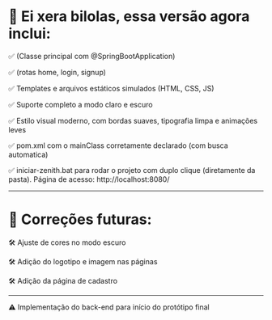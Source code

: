 # 🎯 Ei xera bilolas, essa versão agora inclui:

✅ (Classe principal com @SpringBootApplication)

✅ (rotas home, login, signup)

✅ Templates e arquivos estáticos simulados (HTML, CSS, JS)

✅ Suporte completo a modo claro e escuro

✅ Estilo visual moderno, com bordas suaves, tipografia limpa e animações leves

✅ pom.xml com o mainClass corretamente declarado (com busca automatica)

✅ iniciar-zenith.bat para rodar o projeto com duplo clique (diretamente da pasta). Página de acesso: http://localhost:8080/

---

# 🚀 Correções futuras:

🛠️ Ajuste de cores no modo escuro

🛠️ Adição do logotipo e imagem nas páginas

🛠️ Adição da página de cadastro

---

⚠️ Implementação do back-end para início do protótipo final
